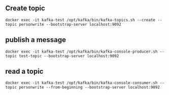 ## Create topic
`docker exec -it kafka-test /opt/kafka/bin/kafka-topics.sh --create --topic personwrite --bootstrap-server localhost:9092`

## publish a message
`docker exec -it kafka-test /opt/kafka/bin/kafka-console-producer.sh --topic test-topic --bootstrap-server localhost:9092`

## read a topic
`docker exec -it kafka-test /opt/kafka/bin/kafka-console-consumer.sh --topic personwrite --from-beginning --bootstrap-server localhost:9092`